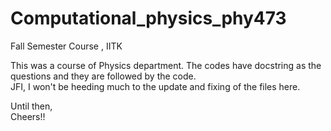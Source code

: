 # Computational_physics_phy473
Fall Semester Course , IITK

This was a course of Physics department. The codes have docstring as the questions and they are followed by the code. <br>
JFI, I won't be heeding much to the update and fixing of the files here. 

Until then, <br>
Cheers!!
